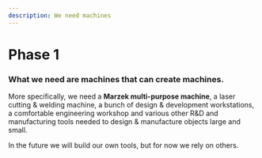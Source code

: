 ```yaml
---
description: We need machines
---
```


# Phase 1

### What we need are machines that can create machines.

More specifically, we need a **Marzek multi-purpose machine**, a laser cutting & welding machine, a bunch of design & development workstations, a comfortable engineering workshop and various other R&D and manufacturing tools needed to design & manufacture objects large and small.

In the future we will build our own tools, but for now we rely on others.



